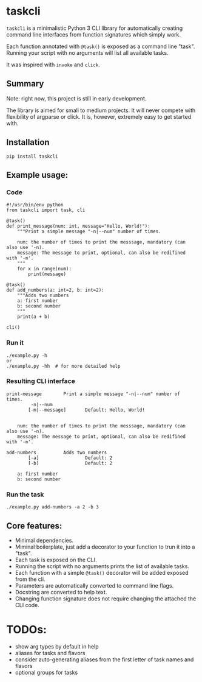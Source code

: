 # taskcli

`taskcli` is a minimalistic Python 3 CLI library for automatically
creating command line interfaces from function signatures which simply work.

Each function annotated with `@task()` is exposed as a command line "task".
Running your script with no arguments will list all available tasks.

It was inspired with `invoke` and `click`.

## Summary
Note: right now, this project is still in early development.

The library is aimed for small to medium projects.
It will never compete with flexibility of argparse or click.
It is, however, extremely easy to get started with.

## Installation

```
pip install taskcli
```

## Example usage:
### Code
```
#!/usr/bin/env python
from taskcli import task, cli

@task()
def print_message(num: int, message="Hello, World!"):
    """Print a simple message "-n|--num" number of times.

    num: the number of times to print the messsage, mandatory (can also use '-n).
    message: The message to print, optional, can also be redifined with '-m'.
    """
    for x in range(num):
        print(message)

@task()
def add_numbers(a: int=2, b: int=2):
    """Adds two numbers
    a: first number
    b: second number
    """
    print(a + b)

cli()
```
### Run it
    ./example.py -h
    or
    ./example.py -hh  # for more detailed help

### Resulting CLI interface
```
print-message        Print a simple message "-n|--num" number of times.
         -n|--num
        [-m|--message]       Default: Hello, World!


    num: the number of times to print the messsage, mandatory (can also use '-n).
    message: The message to print, optional, can also be redifined with '-m'.

add-numbers          Adds two numbers
        [-a]                 Default: 2
        [-b]                 Default: 2

    a: first number
    b: second number
```

### Run the task
```
./example.py add-numbers -a 2 -b 3
```

## Core features:
- Minimal dependencies.
- Miminal boilerplate, just add a decorator to your function to trun it into a "task".
- Each task is exposed on the CLI.
- Running the script with no arguments prints the list of available tasks.
- Each function with a simple `@task()` decorator will be added exposed from the cli.
- Parameters are automatically converted to command line flags.
- Docstring are converted to help text.
- Changing function signature does not require changing the attached the CLI code.



# TODOs:
- show arg types by default in help
- aliases for tasks and flavors
- consider auto-generating aliases from the first letter of task names and flavors
- optional groups for tasks
